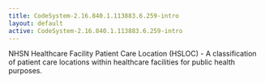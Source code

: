 ```yaml
---
title: CodeSystem-2.16.840.1.113883.6.259-intro
layout: default
active: CodeSystem-2.16.840.1.113883.6.259-intro
---
```


NHSN Healthcare Facility Patient Care Location (HSLOC) - A classification of patient care locations within healthcare facilities for public health purposes.
